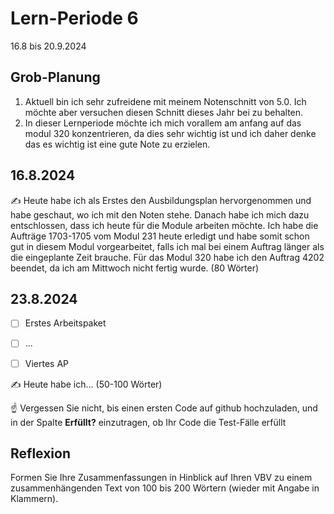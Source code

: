 # Lern-Periode 6

16.8 bis 20.9.2024

## Grob-Planung

1. Aktuell bin ich sehr zufreidene mit meinem Notenschnitt von 5.0. Ich möchte aber versuchen diesen Schnitt dieses Jahr bei zu behalten.
2. In dieser Lernperiode möchte ich mich vorallem am anfang auf das modul 320 konzentrieren, da dies sehr wichtig ist und ich daher denke das es wichtig ist eine gute Note zu erzielen.

## 16.8.2024

✍️ Heute habe ich als Erstes den Ausbildungsplan hervorgenommen und habe geschaut, wo ich mit den Noten stehe. Danach habe ich mich dazu entschlossen, dass ich heute für die Module arbeiten möchte. Ich habe die Aufträge 1703-1705 vom Modul 231 heute erledigt und habe somit schon gut in diesem Modul vorgearbeitet, falls ich mal bei einem Auftrag länger als die eingeplante Zeit brauche. Für das Modul 320 habe ich den Auftrag 4202 beendet, da ich am Mittwoch nicht fertig wurde. (80 Wörter)

## 23.8.2024

- [ ] Erstes Arbeitspaket
- [ ] ...
- [ ] Viertes AP


✍️ Heute habe ich... (50-100 Wörter)

☝️ Vergessen Sie nicht, bis einen ersten Code auf github hochzuladen, und in der Spalte **Erfüllt?** einzutragen, ob Ihr Code die Test-Fälle erfüllt



## Reflexion

Formen Sie Ihre Zusammenfassungen in Hinblick auf Ihren VBV zu einem zusammenhängenden Text von 100 bis 200 Wörtern (wieder mit Angabe in Klammern).
